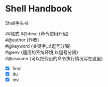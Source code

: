 # Shell Handbook

Shell手头书

##格式
\#@desc 		{命令使用介绍}<br/>
\#@author 		{作者}<br/>
\#@keyword 		{关键字,以逗号分隔}<br/>
\#@env 			{适用的系统环境,以逗号分隔}<br/>
\#@assume 		{可以把假设的命令执行情况写在这里}<br/>

- [x] find
- [x] du
- [x] mv
